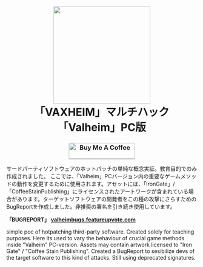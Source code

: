<h1 align="center">
  <img style="height: 256px; width: auto" src="https://files.catbox.moe/os2zxy.png" /><br/>
  「VAXHEIM」マルチハック「Valheim」PC版
</h1>
<h3 align="center">
  <a href="https://www.buymeacoffee.com/s0t7x" target="_blank"><img src="https://www.buymeacoffee.com/assets/img/custom_images/orange_img.png" alt="Buy Me A Coffee" style="height: 41px !important;width: 174px !important;box-shadow: 0px 3px 2px 0px rgba(190, 190, 190, 0.5) !important;-webkit-box-shadow: 0px 3px 2px 0px rgba(190, 190, 190, 0.5) !important;" ></a><br/>
</h3>

サードパーティソフトウェアのホットパッチの単純な概念実証。教育目的でのみ作成されました。
ここでは、「Valheim」PCバージョン内の重要なゲームメソッドの動作を変更するために使用されます。アセットには、「IronGate」/「CoffeeStainPublishing」にライセンスされたアートワークが含まれている場合があります。ターゲットソフトウェアの開発者をこの種の攻撃にさらすためのBugReportを作成しました。非推奨の署名を引き続き使用しています。


<b>「BUGREPORT」 [valheimbugs.featureupvote.com](https://valheimbugs.featureupvote.com/suggestions/197855/fix-avoid-detect-attack-vectors-mutiplayer-hacks) </b>

simple poc of hotpatching third-party software. Created solely for teaching purposes. 
Here its used to vary the behaviour of crucial game methods inside "Valheim" PC-version. Assets may contain artwork licensed to "Iron Gate" / "Coffee Stain Publishing". Created a BugReport to sesibilize devs of the target software to this kind of attacks. Still using deprecated signatures.
